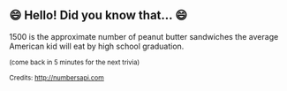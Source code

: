 ## :smile: Hello! Did you know that... :smile:
1500 is the approximate number of peanut butter sandwiches the average American kid will eat by high school graduation.

<sup>(come back in 5 minutes for the next trivia)</sup>


<sup>Credits: http://numbersapi.com</sup>
